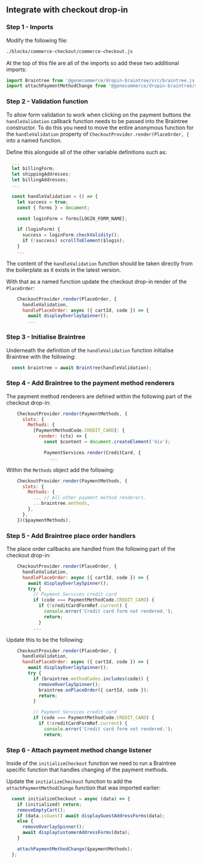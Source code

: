 
## Integrate with checkout drop-in

### Step 1 - Imports

Modify the following file:

```bash
./blocks/commerce-checkout/commerce-checkout.js
```

At the top of this file are all of the imports so add these two additional imports:

```javascript
import Braintree from '@genecommerce/dropin-braintree/src/braintree.js';
import attachPaymentMethodChange from '@genecommerce/dropin-braintree/src/helpers/attachPaymentMethodChange.js';
```

### Step 2 - Validation function

To allow form validation to work when clicking on the payment buttons the `handleValidation` callback function needs to be passed into the Braintree constructor. To do this you need to move the entire anonymous function for the `handleValidation` property of `CheckoutProvider.render(PlaceOrder, {` into a named function.

Define this alongside all of the other variable definitions such as:

```javascript
  ...
  let billingForm;
  let shippingAddresses;
  let billingAddresses;
  ...

  const handleValidation = () => {
    let success = true;
    const { forms } = document;

    const loginForm = forms[LOGIN_FORM_NAME];

    if (loginForm) {
      success = loginForm.checkValidity();
      if (!success) scrollToElement($login);
    }
    ...
```

The content of the `handleValidation` function should be taken directly from the boilerplate as it exists in the latest version.

With that as a named function update the checkout drop-in render of the `PlaceOrder`:

```javascript
    CheckoutProvider.render(PlaceOrder, {
      handleValidation,
      handlePlaceOrder: async ({ cartId, code }) => {
        await displayOverlaySpinner();
        ...
```

### Step 3 - Initialise Braintree

Underneath the definition of the `handleValidation` function initialise Braintree with the following:

```javascript
  const braintree = await Braintree(handleValidation);
```

### Step 4 - Add Braintree to the payment method renderers

The payment method renderers are defined within the following part of the checkout drop-in:

```javascript
    CheckoutProvider.render(PaymentMethods, {
      slots: {
        Methods: {
          [PaymentMethodCode.CREDIT_CARD]: {
            render: (ctx) => {
              const $content = document.createElement('div');

              PaymentServices.render(CreditCard, {
                ...
```

Within the `Methods` object add the following:

```javascript
    CheckoutProvider.render(PaymentMethods, {
      slots: {
        Methods: {
          ... // All other payment method renderers.
          ...braintree.methods,
        },
      },
    })($paymentMethods),
```

### Step 5 - Add Braintree place order handlers

The place order callbacks are handled from the following part of the checkout drop-in:

```javascript
    CheckoutProvider.render(PlaceOrder, {
      handleValidation,
      handlePlaceOrder: async ({ cartId, code }) => {
        await displayOverlaySpinner();
        try {
          // Payment Services credit card
          if (code === PaymentMethodCode.CREDIT_CARD) {
            if (!creditCardFormRef.current) {
              console.error('Credit card form not rendered.');
              return;
            }
          ...
```

Update this to be the following:

```javascript
    CheckoutProvider.render(PlaceOrder, {
      handleValidation,
      handlePlaceOrder: async ({ cartId, code }) => {
        await displayOverlaySpinner();
        try {
          if (braintree.methodCodes.includes(code)) {
            removeOverlaySpinner();
            braintree.onPlaceOrder({ cartId, code });
            return;
          }

          // Payment Services credit card
          if (code === PaymentMethodCode.CREDIT_CARD) {
            if (!creditCardFormRef.current) {
              console.error('Credit card form not rendered.');
              return;
```

### Step 6 - Attach payment method change listener

Inside of the `initializeCheckout` function we need to run a Braintree specific function that handles changing of the payment methods.

Update the `initializeCheckout` function to add the `attachPaymentMethodChange` function that was imported earlier:

```javascript
  const initializeCheckout = async (data) => {
    if (initialized) return;
    removeEmptyCart();
    if (data.isGuest) await displayGuestAddressForms(data);
    else {
      removeOverlaySpinner();
      await displayCustomerAddressForms(data);
    }

    attachPaymentMethodChange($paymentMethods);
  };
```
